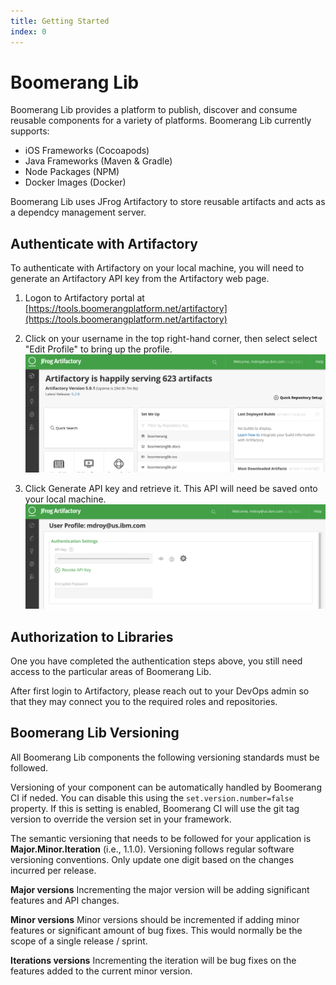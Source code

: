 ```yaml
---
title: Getting Started
index: 0
---
```


# Boomerang Lib

Boomerang Lib provides a platform to publish, discover and consume reusable components for a variety of platforms. Boomerang Lib currently supports:

- iOS Frameworks (Cocoapods)
- Java Frameworks (Maven & Gradle)
- Node Packages (NPM)
- Docker Images (Docker)

Boomerang Lib uses JFrog Artifactory to store reusable artifacts and acts as a dependcy management server.

## Authenticate with Artifactory

To authenticate with Artifactory on your local machine, you will need to generate an Artifactory API key from the Artifactory web page.

1. Logon to Artifactory portal at [https://tools.boomerangplatform.net/artifactory](https://tools.boomerangplatform.net/artifactory)

2. Click on your username in the top right-hand corner, then select select "Edit Profile" to bring up the profile.
   ![BoomernagCI Dashboard](./assets/img/artifactory1.png)

3. Click Generate API key and retrieve it. This API will need be saved onto your local machine.
   ![BoomernagCI Dashboard](./assets/img/artifactory2.png)

## Authorization to Libraries

One you have completed the authentication steps above, you still need access to the particular areas of Boomerang Lib.

After first login to Artifactory, please reach out to your DevOps admin so that they may connect you to the required roles and repositories.

## Boomerang Lib Versioning

All Boomerang Lib components the following versioning standards must be followed.

Versioning of your component can be automatically handled by Boomerang CI if neded. You can disable this using the `set.version.number=false` property. If this is setting is enabled, Boomerang CI will use the git tag version to override the version set in your framework.

The semantic versioning that needs to be followed for your application is **Major.Minor.Iteration** (i.e., 1.1.0). Versioning follows regular software versioning conventions. Only update one digit based on the changes incurred per release.

**Major versions**
Incrementing the major version will be adding significant features and API changes.

**Minor versions**
Minor versions should be incremented if adding minor features or significant amount of bug fixes. This would normally be the scope of a single release / sprint.

**Iterations versions**
Incrementing the iteration will be bug fixes on the features added to the current minor version.
